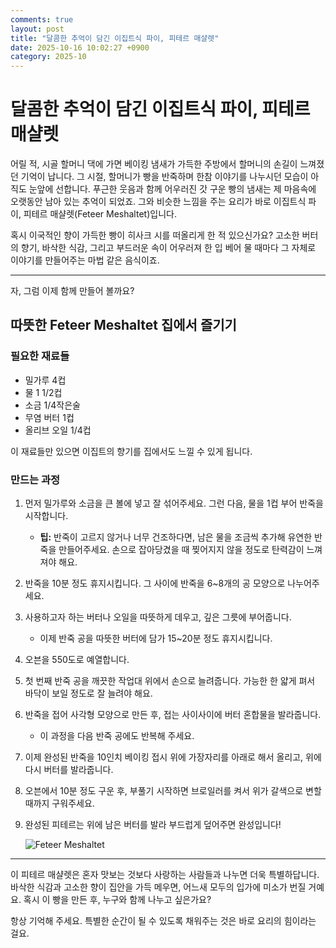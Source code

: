 ```yaml
---
comments: true
layout: post
title: "달콤한 추억이 담긴 이집트식 파이, 피테르 매샬렛"
date: 2025-10-16 10:02:27 +0900
category: 2025-10
---
```


# 달콤한 추억이 담긴 이집트식 파이, 피테르 매샬렛

어릴 적, 시골 할머니 댁에 가면 베이킹 냄새가 가득한 주방에서 할머니의 손길이 느껴졌던 기억이 납니다. 그 시절, 할머니가 빵을 반죽하며 한참 이야기를 나누시던 모습이 아직도 눈앞에 선합니다. 푸근한 웃음과 함께 어우러진 갓 구운 빵의 냄새는 제 마음속에 오랫동안 남아 있는 추억이 되었죠. 그와 비슷한 느낌을 주는 요리가 바로 이집트식 파이, 피테르 매샬렛(Feteer Meshaltet)입니다. 

혹시 이국적인 향이 가득한 빵이 히사크 시를 떠올리게 한 적 있으신가요? 고소한 버터의 향기, 바삭한 식감, 그리고 부드러운 속이 어우러져 한 입 베어 물 때마다 그 자체로 이야기를 만들어주는 마법 같은 음식이죠.

---

자, 그럼 이제 함께 만들어 볼까요?

## 따뜻한 Feteer Meshaltet 집에서 즐기기

### 필요한 재료들

- 밀가루 4컵
- 물 1 1/2컵
- 소금 1/4작은술
- 무염 버터 1컵
- 올리브 오일 1/4컵

이 재료들만 있으면 이집트의 향기를 집에서도 느낄 수 있게 됩니다. 

### 만드는 과정

1. 먼저 밀가루와 소금을 큰 볼에 넣고 잘 섞어주세요. 그런 다음, 물을 1컵 부어 반죽을 시작합니다. 
   - **팁:** 반죽이 고르지 않거나 너무 건조하다면, 남은 물을 조금씩 추가해 유연한 반죽을 만들어주세요. 손으로 잡아당겼을 때 찢어지지 않을 정도로 탄력감이 느껴져야 해요.
  
2. 반죽을 10분 정도 휴지시킵니다. 그 사이에 반죽을 6~8개의 공 모양으로 나누어주세요. 

3. 사용하고자 하는 버터나 오일을 따뜻하게 데우고, 깊은 그릇에 부어줍니다. 
   - 이제 반죽 공을 따뜻한 버터에 담가 15~20분 정도 휴지시킵니다. 

4. 오븐을 550도로 예열합니다. 

5. 첫 번째 반죽 공을 깨끗한 작업대 위에서 손으로 늘려줍니다. 가능한 한 얇게 펴서 바닥이 보일 정도로 잘 늘려야 해요.

6. 반죽을 접어 사각형 모양으로 만든 후, 접는 사이사이에 버터 혼합물을 발라줍니다. 
   - 이 과정을 다음 반죽 공에도 반복해 주세요. 

7. 이제 완성된 반죽을 10인치 베이킹 접시 위에 가장자리를 아래로 해서 올리고, 위에 다시 버터를 발라줍니다. 

8. 오븐에서 10분 정도 구운 후, 부풀기 시작하면 브로일러를 켜서 위가 갈색으로 변할 때까지 구워주세요. 

9. 완성된 피테르는 위에 남은 버터를 발라 부드럽게 덮어주면 완성입니다!

   ![Feteer Meshaltet](https://www.themealdb.com/images/media/meals/9f4z6v1598734293.jpg)

---

이 피테르 매샬렛은 혼자 맛보는 것보다 사랑하는 사람들과 나누면 더욱 특별하답니다. 바삭한 식감과 고소한 향이 집안을 가득 메우면, 어느새 모두의 입가에 미소가 번질 거예요. 혹시 이 빵을 만든 후, 누구와 함께 나누고 싶은가요? 

항상 기억해 주세요. 특별한 순간이 될 수 있도록 채워주는 것은 바로 요리의 힘이라는 걸요.
